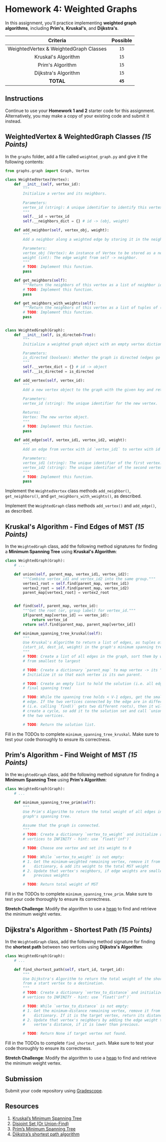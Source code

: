 # Homework 4: Weighted Graphs

In this assignment, you'll practice implementing **weighted graph algorithms**, including **Prim's**, **Kruskal's**, and **Dijkstra's**.

| Criteria | Possible |
| :------: | :------: |
| WeightedVertex & WeightedGraph Classes | `15` |
| Kruskal's Algorithm | `15` |
| Prim's Algorithm | `15` |
| Dijkstra's Algorithm | `15` |
| **TOTAL** | **`45`** |

## Instructions

Continue to use your **Homework 1 and 2** starter code for this assignment. Alternatively, you may make a copy of your existing code and submit it instead.

## WeightedVertex & WeightedGraph Classes _(15 Points)_

In the `graphs` folder, add a file called `weighted_graph.py` and give it the following contents:

```py
from graphs.graph import Graph, Vertex

class WeightedVertex(Vertex):
    def __init__(self, vertex_id):
        """
        Initialize a vertex and its neighbors.
        
        Parameters:
        vertex_id (string): A unique identifier to identify this vertex.
        """
        self.__id = vertex_id
        self.__neighbors_dict = {} # id -> (obj, weight)

    def add_neighbor(self, vertex_obj, weight):
        """
        Add a neighbor along a weighted edge by storing it in the neighbors dictionary.

        Parameters:
        vertex_obj (Vertex): An instance of Vertex to be stored as a neighbor.
        weight (int): The edge weight from self -> neighbor.
        """
        # TODO: Implement this function.
        pass

    def get_neighbors(self):
        """Return the neighbors of this vertex as a list of neighbor ids."""
        # TODO: Implement this function.
        pass

    def get_neighbors_with_weights(self):
        """Return the neighbors of this vertex as a list of tuples of (neighbor_id, weight)."""
        # TODO: Implement this function.
        pass


class WeightedGraph(Graph):
    def __init__(self, is_directed=True):
        """
        Initialize a weighted graph object with an empty vertex dictionary.

        Parameters:
        is_directed (boolean): Whether the graph is directed (edges go in only one direction).
        """
        self.__vertex_dict = {} # id -> object
        self.__is_directed = is_directed

    def add_vertex(self, vertex_id):
        """
        Add a new vertex object to the graph with the given key and return the vertex.
        
        Parameters:
        vertex_id (string): The unique identifier for the new vertex.

        Returns:
        Vertex: The new vertex object.
        """
        # TODO: Implement this function.
        pass
    
    def add_edge(self, vertex_id1, vertex_id2, weight):
        """
        Add an edge from vertex with id `vertex_id1` to vertex with id `vertex_id2`.

        Parameters:
        vertex_id1 (string): The unique identifier of the first vertex.
        vertex_id2 (string): The unique identifier of the second vertex.
        """
        # TODO: Implement this function.
        pass
```

Implement the `WeightedVertex` class methods `add_neighbor()`, `get_neighbors()`, 
and `get_neighbors_with_weights()`, as described.

Implement the `WeightedGraph` class methods `add_vertex()` and `add_edge()`, as described.

## Kruskal's Algorithm - Find Edges of MST _(15 Points)_

In the `WeightedGraph` class, add the following method signatures for finding a **Minimum Spanning Tree** using **Kruskal's Algorithm**:

```py
class WeightedGraph(Graph):
    # ...

    def union(self, parent_map, vertex_id1, vertex_id2):
        """Combine vertex_id1 and vertex_id2 into the same group."""
        vertex1_root = self.find(parent_map, vertex_id1)
        vertex2_root = self.find(parent_map, vertex_id2)
        parent_map[vertex1_root] = vertex2_root


    def find(self, parent_map, vertex_id):
        """Get the root (or, group label) for vertex_id."""
        if(parent_map[vertex_id] == vertex_id):
            return vertex_id
        return self.find(parent_map, parent_map[vertex_id])

    def minimum_spanning_tree_kruskal(self):
        """
        Use Kruskal's Algorithm to return a list of edges, as tuples of 
        (start_id, dest_id, weight) in the graph's minimum spanning tree.
        """
        # TODO: Create a list of all edges in the graph, sort them by weight 
        # from smallest to largest

        # TODO: Create a dictionary `parent_map` to map vertex -> its "parent". 
        # Initialize it so that each vertex is its own parent.

        # TODO: Create an empty list to hold the solution (i.e. all edges in the 
        # final spanning tree)

        # TODO: While the spanning tree holds < V-1 edges, get the smallest 
        # edge. If the two vertices connected by the edge are in different sets 
        # (i.e. calling `find()` gets two different roots), then it will not 
        # create a cycle, so add it to the solution set and call `union()` on 
        # the two vertices.

        # TODO: Return the solution list.
```

Fill in the TODOs to complete `minimum_spanning_tree_kruskal`. Make sure to test your code thoroughly to ensure its correctness.

## Prim's Algorithm - Find Weight of MST _(15 Points)_

In the `WeightedGraph` class, add the following method signature for finding a **Minimum Spanning Tree** using **Prim's Algorithm**:

```py
class WeightedGraph(Graph):
    # ...

    def minimum_spanning_tree_prim(self):
        """
        Use Prim's Algorithm to return the total weight of all edges in the
        graph's spanning tree.

        Assume that the graph is connected.
        """
        # TODO: Create a dictionary `vertex_to_weight` and initialize all
        # vertices to INFINITY - hint: use `float('inf')`

        # TODO: Choose one vertex and set its weight to 0

        # TODO: While `vertex_to_weight` is not empty:
        # 1. Get the minimum-weighted remaining vertex, remove it from the
        #    dictionary, & add its weight to the total MST weight
        # 2. Update that vertex's neighbors, if edge weights are smaller than
        #    previous weights

        # TODO: Return total weight of MST
```

Fill in the TODOs to complete `minimum_spanning_tree_prim`. Make sure to test your code thoroughly to ensure its correctness.

**Stretch Challenge**: Modify the algorithm to use a [heap](https://www.geeksforgeeks.org/heap-data-structure/) to find and retrieve the minimum weight vertex.

## Dijkstra's Algorithm - Shortest Path _(15 Points)_

In the `WeightedGraph` class, add the following method signature for finding the **shortest path** between two vertices using **Dijkstra's Algorithm**:

```py
class WeightedGraph(Graph):
    # ...

    def find_shortest_path(self, start_id, target_id):
        """
        Use Dijkstra's Algorithm to return the total weight of the shortest path
        from a start vertex to a destination.
        """
        # TODO: Create a dictionary `vertex_to_distance` and initialize all
        # vertices to INFINITY - hint: use `float('inf')`

        # TODO: While `vertex_to_distance` is not empty:
        # 1. Get the minimum-distance remaining vertex, remove it from the
        #    dictionary. If it is the target vertex, return its distance.
        # 2. Update that vertex's neighbors by adding the edge weight to the
        #    vertex's distance, if it is lower than previous.

        # TODO: Return None if target vertex not found.
```

Fill in the TODOs to complete `find_shortest_path`. Make sure to test your code thoroughly to ensure its correctness.

**Stretch Challenge**: Modify the algorithm to use a [heap](https://www.geeksforgeeks.org/heap-data-structure/) to find and retrieve the minimum weight vertex.

## Submission

Submit your code repository using [Gradescope](https://gradescope.com).

## Resources

1. [Kruskal’s Minimum Spanning Tree](https://www.geeksforgeeks.org/kruskals-minimum-spanning-tree-algorithm-greedy-algo-2/)
1. [Disjoint Set (Or Union-Find)](https://www.geeksforgeeks.org/union-find/)
1. [Prim’s Minimum Spanning Tree](https://www.geeksforgeeks.org/prims-minimum-spanning-tree-mst-greedy-algo-5/)
1. [Dijkstra’s shortest path algorithm](https://www.geeksforgeeks.org/dijkstras-shortest-path-algorithm-greedy-algo-7/)

